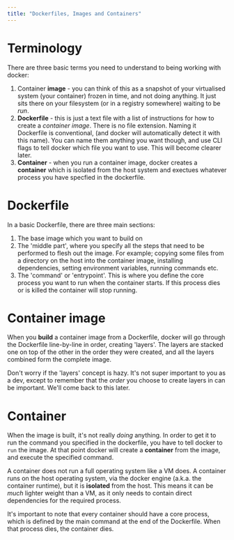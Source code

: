 ```yaml
---
title: "Dockerfiles, Images and Containers"
---
```


# Terminology

There are three basic terms you need to understand to being working with docker:

1. Container **image** - you can think of this as a snapshot of your virtualised system (your container) frozen in time, and not doing anything. It just sits there on your filesystem (or in a registry somewhere) waiting to be *run*.
2. **Dockerfile** - this is just a text file with a list of instructions for how to create a *container image*. There is no file extension. Naming it Dockerfile is conventional, (and docker will automatically detect it with this name). You can name them anything you want though, and use CLI flags to tell docker which file you want to use. This will become clearer later.
3. **Container** - when you run a container image, docker creates a **container** which is isolated from the host system and exectues whatever process you have specfied in the dockerfile.

# Dockerfile

In a basic Dockerfile, there are three main sections:

1. The base image which you want to build on
2. The 'middle part', where you specify all the steps that need to be performed to flesh out the image. For example; copying some files from a directory on the host into the container image, installing dependencies, setting environment variables, running commands etc.
3. The 'command' or 'entrypoint'. This is where you define the core process you want to run when the container starts. If this process dies or is killed the container will stop running.

# Container image

When you **build** a container image from a Dockerfile, docker will go through the Dockerfile line-by-line in order, creating 'layers'. The layers are stacked one on top of the other in the order they were created, and all the layers combined form the complete image.

Don't worry if the 'layers' concept is hazy. It's not super important to you as a dev, except to remember that the *order* you choose to create layers in can be important. We'll come back to this later.

# Container

When the image is built, it's not really *doing* anything. In order to get it to run the command you specified in the dockerfile, you have to tell docker to `run` the image. At that point docker will create a **container** from the image, and execute the specified command.

A container does not run a full operating system like a VM does. A container runs on the host operating system, via the docker engine (a.k.a. the container runtime), but it is **isolated** from the host. This means it can be *much* lighter weight than a VM, as it only needs to contain direct dependencies for the required process.

It's important to note that every container should have a core process, which is defined by the main command at the end of the Dockerfile. When that process dies, the container dies.